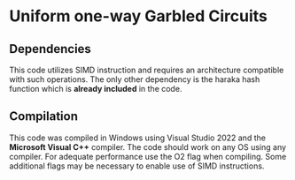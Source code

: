 # Uniform one-way Garbled Circuits

## Dependencies
This code utilizes SIMD instruction and requires an architecture compatible with such operations. 
The only other dependency is the haraka hash function which is **already included** in the code.

## Compilation
This code was compiled in Windows using Visual Studio 2022 and the **Microsoft Visual C++** compiler. 
The code should work on any OS using any compiler. For adequate performance use the O2 flag when compiling. Some additional flags may be necessary to enable use of SIMD instructions.
